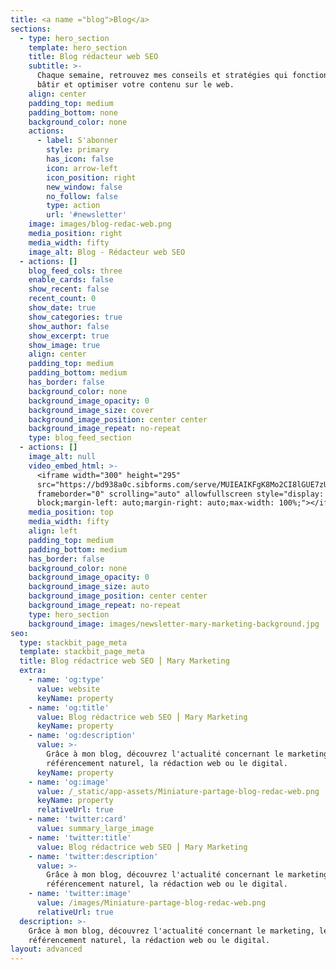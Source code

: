 ```yaml
---
title: <a name ="blog">Blog</a>
sections:
  - type: hero_section
    template: hero_section
    title: Blog rédacteur web SEO
    subtitle: >-
      Chaque semaine, retrouvez mes conseils et stratégies qui fonctionnent pour
      bâtir et optimiser votre contenu sur le web.
    align: center
    padding_top: medium
    padding_bottom: none
    background_color: none
    actions:
      - label: S'abonner
        style: primary
        has_icon: false
        icon: arrow-left
        icon_position: right
        new_window: false
        no_follow: false
        type: action
        url: '#newsletter'
    image: images/blog-redac-web.png
    media_position: right
    media_width: fifty
    image_alt: Blog - Rédacteur web SEO
  - actions: []
    blog_feed_cols: three
    enable_cards: false
    show_recent: false
    recent_count: 0
    show_date: true
    show_categories: true
    show_author: false
    show_excerpt: true
    show_image: true
    align: center
    padding_top: medium
    padding_bottom: medium
    has_border: false
    background_color: none
    background_image_opacity: 0
    background_image_size: cover
    background_image_position: center center
    background_image_repeat: no-repeat
    type: blog_feed_section
  - actions: []
    image_alt: null
    video_embed_html: >-
      <iframe width="300" height="295"
      src="https://bd938a0c.sibforms.com/serve/MUIEAIKFgK8Mo2CI8lGUE7zUcQf9XdX9rM1RfIH2jRbkqBI4W2PDbGOamBvINruIHmZHz62ksuvDXyZDvb3WKodYathG8Vui0Bg3Zr9-y9r7vONqDTlfCGT9z6BWJ5yPFk7CiRlkDsNouQBNMODPjXhi-Si7OTjDrNXltfgjmgtX4fJ0GvB4dSLCgqo9D_Tk7JrRkWsHb8UCeK9i"
      frameborder="0" scrolling="auto" allowfullscreen style="display:
      block;margin-left: auto;margin-right: auto;max-width: 100%;"></iframe>
    media_position: top
    media_width: fifty
    align: left
    padding_top: medium
    padding_bottom: medium
    has_border: false
    background_color: none
    background_image_opacity: 0
    background_image_size: auto
    background_image_position: center center
    background_image_repeat: no-repeat
    type: hero_section
    background_image: images/newsletter-mary-marketing-background.jpg
seo:
  type: stackbit_page_meta
  template: stackbit_page_meta
  title: Blog rédactrice web SEO ⎮ Mary Marketing
  extra:
    - name: 'og:type'
      value: website
      keyName: property
    - name: 'og:title'
      value: Blog rédactrice web SEO ⎮ Mary Marketing
      keyName: property
    - name: 'og:description'
      value: >-
        Grâce à mon blog, découvrez l'actualité concernant le marketing, le
        référencement naturel, la rédaction web ou le digital.
      keyName: property
    - name: 'og:image'
      value: /_static/app-assets/Miniature-partage-blog-redac-web.png
      keyName: property
      relativeUrl: true
    - name: 'twitter:card'
      value: summary_large_image
    - name: 'twitter:title'
      value: Blog rédactrice web SEO ⎮ Mary Marketing
    - name: 'twitter:description'
      value: >-
        Grâce à mon blog, découvrez l'actualité concernant le marketing, le
        référencement naturel, la rédaction web ou le digital.
    - name: 'twitter:image'
      value: /images/Miniature-partage-blog-redac-web.png
      relativeUrl: true
  description: >-
    Grâce à mon blog, découvrez l'actualité concernant le marketing, le
    référencement naturel, la rédaction web ou le digital.
layout: advanced
---
```

